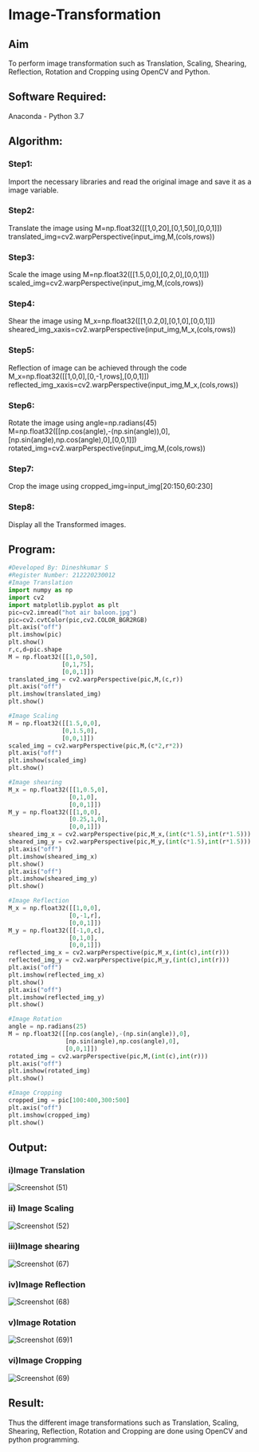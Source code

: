 # Image-Transformation
## Aim
To perform image transformation such as Translation, Scaling, Shearing, Reflection, Rotation and Cropping using OpenCV and Python.

## Software Required:
Anaconda - Python 3.7

## Algorithm:
### Step1:
Import the necessary libraries and read the original image and save it as a image variable.

### Step2:
Translate the image using
M=np.float32([[1,0,20],[0,1,50],[0,0,1]])
translated_img=cv2.warpPerspective(input_img,M,(cols,rows))

### Step3:
Scale the image using
M=np.float32([[1.5,0,0],[0,2,0],[0,0,1]])
scaled_img=cv2.warpPerspective(input_img,M,(cols,rows))

### Step4:
Shear the image using
M_x=np.float32([[1,0.2,0],[0,1,0],[0,0,1]])
sheared_img_xaxis=cv2.warpPerspective(input_img,M_x,(cols,rows))

### Step5:
Reflection of image can be achieved through the code
M_x=np.float32([[1,0,0],[0,-1,rows],[0,0,1]])
reflected_img_xaxis=cv2.warpPerspective(input_img,M_x,(cols,rows))

### Step6:
Rotate the image using
angle=np.radians(45)
M=np.float32([[np.cos(angle),-(np.sin(angle)),0],[np.sin(angle),np.cos(angle),0],[0,0,1]])
rotated_img=cv2.warpPerspective(input_img,M,(cols,rows))

### Step7:
Crop the image using
cropped_img=input_img[20:150,60:230]

### Step8:
Display all the Transformed images.

## Program:
```python
#Developed By: Dineshkumar S
#Register Number: 212220230012
#Image Translation
import numpy as np
import cv2
import matplotlib.pyplot as plt
pic=cv2.imread("hot air baloon.jpg")
pic=cv2.cvtColor(pic,cv2.COLOR_BGR2RGB)
plt.axis("off")
plt.imshow(pic)
plt.show()
r,c,d=pic.shape
M = np.float32([[1,0,50],
               [0,1,75],
               [0,0,1]])
translated_img = cv2.warpPerspective(pic,M,(c,r))
plt.axis("off")
plt.imshow(translated_img)
plt.show()

#Image Scaling
M = np.float32([[1.5,0,0],
               [0,1.5,0],
               [0,0,1]])
scaled_img = cv2.warpPerspective(pic,M,(c*2,r*2))
plt.axis("off")
plt.imshow(scaled_img)
plt.show()

#Image shearing
M_x = np.float32([[1,0.5,0],
                 [0,1,0],
                 [0,0,1]])
M_y = np.float32([[1,0,0],
                 [0.25,1,0],
                 [0,0,1]])
sheared_img_x = cv2.warpPerspective(pic,M_x,(int(c*1.5),int(r*1.5)))
sheared_img_y = cv2.warpPerspective(pic,M_y,(int(c*1.5),int(r*1.5)))
plt.axis("off")
plt.imshow(sheared_img_x)
plt.show()
plt.axis("off")
plt.imshow(sheared_img_y)
plt.show()

#Image Reflection
M_x = np.float32([[1,0,0],
                 [0,-1,r],
                 [0,0,1]])
M_y = np.float32([[-1,0,c],
                 [0,1,0],
                 [0,0,1]])
reflected_img_x = cv2.warpPerspective(pic,M_x,(int(c),int(r)))
reflected_img_y = cv2.warpPerspective(pic,M_y,(int(c),int(r)))
plt.axis("off")
plt.imshow(reflected_img_x)
plt.show()
plt.axis("off")
plt.imshow(reflected_img_y)
plt.show()

#Image Rotation
angle = np.radians(25)
M = np.float32([[np.cos(angle),-(np.sin(angle)),0],
                [np.sin(angle),np.cos(angle),0],
                [0,0,1]])
rotated_img = cv2.warpPerspective(pic,M,(int(c),int(r)))
plt.axis("off")
plt.imshow(rotated_img)
plt.show()

#Image Cropping
cropped_img = pic[100:400,300:500]
plt.axis("off")
plt.imshow(cropped_img)
plt.show()

```
## Output:
### i)Image Translation
![Screenshot (51)](https://user-images.githubusercontent.com/75234807/165893140-d7bea756-434c-42fa-ba7c-5808b9f0b7fb.png)

### ii) Image Scaling
![Screenshot (52)](https://user-images.githubusercontent.com/75234807/165893168-0da7fb4b-2364-4815-9e54-bc0775f63260.png)

### iii)Image shearing
![Screenshot (67)](https://user-images.githubusercontent.com/75234807/165893215-e503fa1e-7a69-4f61-a7a1-a65fd9cc8950.png)

### iv)Image Reflection
![Screenshot (68)](https://user-images.githubusercontent.com/75234807/165893178-99414d5e-9de8-4d3b-9f40-cc1c893061e4.png)

### v)Image Rotation
![Screenshot (69)1](https://user-images.githubusercontent.com/75234807/165893186-2476575b-7198-421f-ae86-4edf38c147e5.png)

### vi)Image Cropping
![Screenshot (69)](https://user-images.githubusercontent.com/75234807/165893192-355a4205-955d-4ad9-b122-b2f2d5293cd3.png)


## Result: 

Thus the different image transformations such as Translation, Scaling, Shearing, Reflection, Rotation and Cropping are done using OpenCV and python programming.
